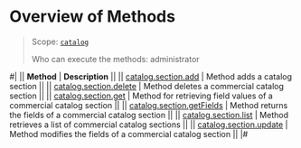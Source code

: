 # Overview of Methods

> Scope: [`catalog`](../../scopes/permissions.md)
>
> Who can execute the methods: administrator

#|
|| **Method** | **Description** ||
|| [catalog.section.add](./catalog-section-add.md) | Method adds a catalog section ||
|| [catalog.section.delete](./catalog-section-delete.md) | Method deletes a commercial catalog section ||
|| [catalog.section.get](./catalog-section-get.md) | Method for retrieving field values of a commercial catalog section ||
|| [catalog.section.getFields](./catalog-section-get-fields.md) | Method returns the fields of a commercial catalog section ||
|| [catalog.section.list](./catalog-section-list.md) | Method retrieves a list of commercial catalog sections ||
|| [catalog.section.update](./catalog-section-update.md) | Method modifies the fields of a commercial catalog section ||
|#